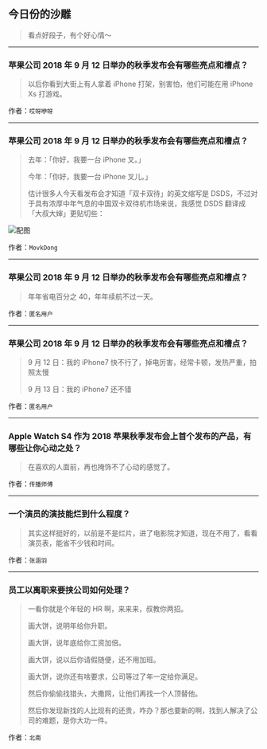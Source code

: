 ## 今日份的沙雕

> 看点好段子，有个好心情～


 
---

### 苹果公司 2018 年 9 月 12 日举办的秋季发布会有哪些亮点和槽点？

> 以后你看到大街上有人拿着 iPhone 打架，别害怕，他们可能在用 iPhone Xs 打游戏。


作者：`哎呀咿呀`

---

### 苹果公司 2018 年 9 月 12 日举办的秋季发布会有哪些亮点和槽点？

> 去年：「你好，我要一台 iPhone 叉。」
> 
> 今年：「你好，我要一台 iPhone 叉儿。」
> 
> 估计很多人今天看发布会才知道「双卡双待」的英文缩写是 DSDS，不过对于具有浓厚中年气息的中国双卡双待机市场来说，我感觉 DSDS 翻译成「大叔大婶」更贴切些：



![配图](http://pic1.zhimg.com/70/v2-114c08671243f5aec10fdf7683fa3094_b.jpg)


作者：`MovkDong`

---

### 苹果公司 2018 年 9 月 12 日举办的秋季发布会有哪些亮点和槽点？

> 年年省电百分之 40，年年续航不过一天。


作者：`匿名用户`

---

### 苹果公司 2018 年 9 月 12 日举办的秋季发布会有哪些亮点和槽点？

> 9 月 12 日：我的 iPhone7 快不行了，掉电厉害，经常卡顿，发热严重，拍照太慢
> 
> 9 月 13 日：我的 iPhone7 还不错


作者：`匿名用户`

---

### Apple Watch S4 作为 2018 苹果秋季发布会上首个发布的产品，有哪些让你心动之处？

> 在喜欢的人面前，再也掩饰不了心动的感觉了。


作者：`传播师傅`

---

### 一个演员的演技能烂到什么程度？

> 其实这样挺好的，以前是不是烂片，进了电影院才知道，现在不用了，看看演员表，能省不少钱和时间。


作者：`张涵羽`

---

### 员工以离职来要挟公司如何处理？

> 一看你就是个年轻的 HR 啊，来来来，叔教你两招。
> 
> 画大饼，说明年给你升职。
> 
> 画大饼，说年底给你工资加倍。
> 
> 画大饼，说以后你请假随便，还不用加班。
> 
> 画大饼，说你还有啥要求，公司等过了年一定给你满足。
> 
> 然后你偷偷找猎头，大撒网，让他们再找一个人顶替他。
> 
> 然后你发现新找的人比现有的还贵，咋办？那也要新的啊，找到人解决了公司的难题，是你大功一件。


作者：`北南`
